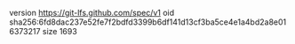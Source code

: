 version https://git-lfs.github.com/spec/v1
oid sha256:6fd8dac237e52fe7f2bdfd3399b6df141d13cf3ba5ce4e1a4bd2a8e016373217
size 1693
